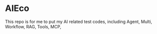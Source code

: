 # AIEco
This repo is for me to put my AI related test codes, including Agent, Multi, Workflow, RAG, Tools, MCP, 
